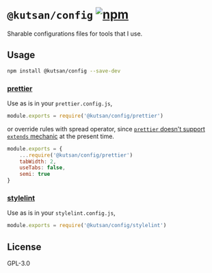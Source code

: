 # `@kutsan/config` [![npm](https://img.shields.io/npm/v/@kutsan/config.svg?style=flat-square)](https://www.npmjs.com/package/@kutsan/config)

Sharable configurations files for tools that I use.

## Usage

```sh
npm install @kutsan/config --save-dev
```

### [prettier](https://github.com/prettier/prettier)

Use as is in your `prettier.config.js`,

```javascript
module.exports = require('@kutsan/config/prettier')
```

or override rules with spread operator, since [`prettier` doesn't support `extends` mechanic](https://github.com/prettier/prettier/issues/3146) at the present time.

```javascript
module.exports = {
	...require('@kutsan/config/prettier')
	tabWidth: 2,
	useTabs: false,
	semi: true
}
```

### [stylelint](https://github.com/stylelint/stylelint)

Use as is in your `stylelint.config.js`,

```javascript
module.exports = require('@kutsan/config/stylelint')
```

## License

GPL-3.0
